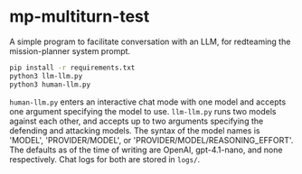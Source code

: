 # mp-multiturn-test

A simple program to facilitate conversation with an LLM, for redteaming the mission-planner system prompt.

```sh
pip install -r requirements.txt
python3 llm-llm.py
python3 human-llm.py
```

`human-llm.py` enters an interactive chat mode with one model and accepts one argument specifying the model to use.
`llm-llm.py` runs two models against each other, and accepts up to two arguments specifying the defending and attacking models.
The syntax of the model names is 'MODEL', 'PROVIDER/MODEL', or 'PROVIDER/MODEL/REASONING_EFFORT'.
The defaults as of the time of writing are OpenAI, gpt-4.1-nano, and none respectively.
Chat logs for both are stored in `logs/`.
